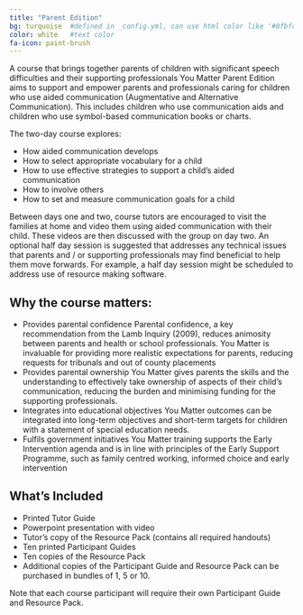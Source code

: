 ```yaml
---
title: "Parent Edition"
bg: turquoise  #defined in _config.yml, can use html color like '#0fbfcf'
color: white   #text color
fa-icon: paint-brush
---
```


A course that brings together parents of children with significant speech difficulties and their supporting professionals
You Matter Parent Edition aims to support and empower parents and professionals caring for children who use aided communication (Augmentative and Alternative Communication). This includes children who use communication aids and children who use symbol-based communication books or charts.

The two-day course explores: 

* How aided communication develops
* How to select appropriate vocabulary for a child
* How to use effective strategies to support a child’s aided communication
* How to involve others
* How to set and measure communication goals for a child

Between days one and two, course tutors are encouraged to visit the families at home and video them using aided communication with their child.  These videos are then discussed with the group on day two.
An optional half day session is suggested that addresses any technical issues that parents and / or supporting professionals may find beneficial to help them move forwards.  For example, a half day session might be scheduled to address use of resource making software.

## Why the course matters:
* Provides parental confidence Parental confidence, a key recommendation from the Lamb Inquiry (2009), reduces animosity between parents and health or school professionals. You Matter is invaluable for providing more realistic expectations for parents, reducing requests for tribunals and out of county placements
* Provides parental ownership You Matter gives parents the skills and the understanding to effectively take ownership of aspects of their child’s communication, reducing the burden and minimising funding for the supporting professionals.
* Integrates into educational objectives You Matter outcomes can be integrated into long-term objectives and short-term targets for children with a statement of special education needs.
* Fulfils government initiatives You Matter training supports the Early Intervention agenda and is in line with principles of the Early Support Programme, such as family centred working, informed choice and early intervention

## What’s Included

* Printed Tutor Guide
* Powerpoint presentation with video 
* Tutor’s copy of the Resource Pack (contains all required handouts)
* Ten printed Participant Guides
* Ten copies of the Resource Pack
* Additional copies of the Participant Guide and Resource Pack can be purchased in bundles of 1, 5 or 10.

Note that each course participant will require their own Participant Guide and Resource Pack.
